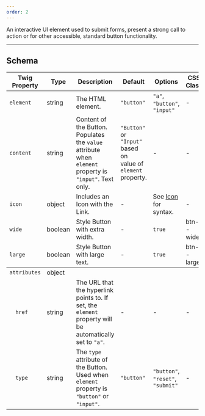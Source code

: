 ```yaml
---
order: 2
---
```

An interactive UI element used to submit forms, present a strong call to action or for other accessible, standard button functionality.
___
<h2 class="h3 font-family--sans-serif">Schema</h2>
<table class="table--minimal font-size--xsmall">
<thead>
<tr>
  <th>Twig Property</th>
  <th>Type</th>
  <th class="w-auto">Description</th>
  <th>Default</th>
  <th>Options</th>
  <th>CSS Class</th>
</tr>
</thead>
<tbody>
<tr>
  <td><code>element</code></td>
  <td>string</td>
  <td>The HTML element.</td>
  <td><code>"button"</code></td>
  <td class="text-nowrap"><code>"a"</code>, <code>"button"</code>, <code>"input"</code></td>
  <td>-</td>
</tr>
<tr>
  <td><code>content</code></td>
  <td>string</td>
  <td>Content of the Button. Populates the <code>value</code> attribute when <code>element</code> property is <code>"input"</code>. Text only.</td>
  <td class="text-nowrap"><code>"Button"</code> or <code>"Input"</code> based on <br>value of <code>element</code> property.</td>
  <td>-</td>
  <td>-</td>
</tr>
<tr>
  <td><code>icon</code></td>
  <td>object</td>
  <td>Includes an Icon with the Link.</td>
  <td>-</td>
  <td class="text-nowrap">See <a href="/patterns/atoms-icon/index.html">Icon</a> for syntax.</td>
  <td>-</td>
</tr>
<tr>
  <td><code>wide</code></td>
  <td>boolean</td>
  <td>Style Button with extra width.</td>
  <td>-</td>
  <td><code>true</code></td>
  <td class="text-nowrap">btn--wide</td>
</tr>
<tr>
  <td><code>large</code></td>
  <td>boolean</td>
  <td>Style Button with large text.</td>
  <td>-</td>
  <td><code>true</code></td>
  <td class="text-nowrap">btn--large</td>
</tr>
</tbody>
<tbody>
<tr>
  <td><code>attributes</code></td>
  <td>object</td>
  <td colspan="4"></td>
</tr>
<tr>
  <td><pre>&nbsp;&nbsp;<code>href</code></pre></td>
  <td>string</td>
  <td>The URL that the hyperlink points to. If set, the <code>element</code> property will be automatically set to <code>"a"</code>.</td>
  <td>-</td>
  <td>-</td>
  <td>-</td>
</tr>
<tr>
  <td><pre>&nbsp;&nbsp;<code>type</code></pre></td>
  <td>string</td>
  <td>The <code>type</code> attribute of the Button. Used when <code>element</code> property is <code>"button"</code> or <code>"input"</code>.</td>
  <td><code>"button"</code></td>
  <td class="text-nowrap"><code>"button"</code>, <code>"reset"</code>, <code>"submit"</code></td>
  <td>-</td>
</tr>
</tbody>
</table>

